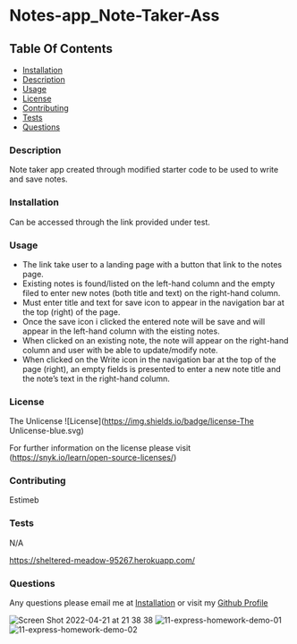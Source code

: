 # Notes-app_Note-Taker-Ass

## Table Of Contents
* [Installation](#installation)
* [Description](#description)
* [Usage](#usage)
* [License](#license)
* [Contributing](#contributing)
* [Tests](#tests)
* [Questions](#questions)

### Description 
 Note taker app created through modified starter code to be used to write and save notes.

### Installation 
 Can be accessed through the link provided under test.

### Usage 
* The link take user to a landing page with a button that link to the notes page.
* Existing notes is found/listed on the left-hand column and the empty filed to enter new notes (both title and text) on the right-hand column.
* Must enter title and text for save icon to appear in the navigation bar at the top (right) of the page.
* Once the save icon i clicked the entered note will be save and will appear in the left-hand column with the eisting notes.
* When clicked on an existing note, the note will appear on the right-hand column and user with be able to update/modify note.
* When clicked on the Write icon in the navigation bar at the top of the page (right), an empty fields is presented to enter a new note title and the note’s text in the right-hand column.

### License 
 The Unlicense 
![License](https://img.shields.io/badge/license-The Unlicense-blue.svg) 

For further information on the license please visit (https://snyk.io/learn/open-source-licenses/)

### Contributing 
 Estimeb 

### Tests 
 N/A

 https://sheltered-meadow-95267.herokuapp.com/

### Questions 
 Any questions please email me at [Installation](estimebrithnie@yahoo.com)
 or visit my [Github Profile](https://github.com/Estimeb)
 
 
 ![Screen Shot 2022-04-21 at 21 38 38](https://user-images.githubusercontent.com/101056987/164604480-5c91a333-f253-4082-a2e2-7805df9e8373.jpeg)
 ![11-express-homework-demo-01](https://user-images.githubusercontent.com/101056987/164604030-4a81d22c-d757-4348-bcb7-6909f99d9da7.png)
 ![11-express-homework-demo-02](https://user-images.githubusercontent.com/101056987/164603895-164a9076-8761-4e37-9995-fe0118a24e57.png)
